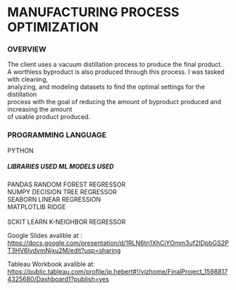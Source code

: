 # MANUFACTURING PROCESS OPTIMIZATION

### OVERVIEW<br />
The client uses a vacuum distillation process to produce the final product.<br />
A worthless byproduct is also produced through this process. I was tasked with cleaning,<br />
analyzing, and modeling datasets to find the optimal settings for the distillation<br />
process with the goal of reducing the amount of byproduct produced and increasing the amount<br />
of usable product produced. 

### PROGRAMMING LANGUAGE
PYTHON

##### LIBRARIES USED		ML MODELS USED<br />
PANDAS				RANDOM FOREST REGRESSOR<br />
NUMPY				DECISION TREE REGRESSOR<br />
SEABORN				LINEAR REGRESSION<br />
MATPLOTLIB			RIDGE<br />		
SCKIT LEARN			K-NEIGHBOR REGRESSOR<br />


Google Slides avalible at : <br />
https://docs.google.com/presentation/d/1RLN6tn1XhCiYOmm3uf2IDpbGS2PT3HV6IvdvmNjxu2M/edit?usp=sharing

Tableau Workbook avalible at: <br />
https://public.tableau.com/profile/jp.hebert#!/vizhome/FinalProject_15988174325680/Dashboard1?publish=yes

